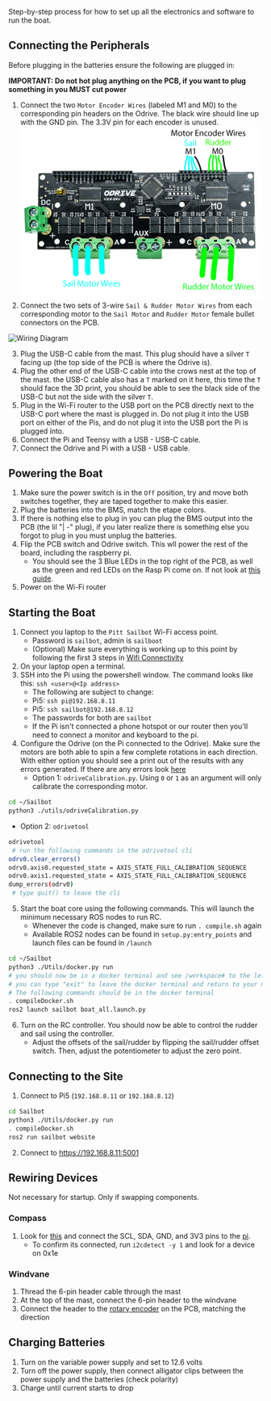 Step-by-step process for how to set up all the electronics and software to run the boat.

## Connecting the Peripherals
Before plugging in the batteries ensure the following are plugged in:

**IMPORTANT: Do not hot plug anything on the PCB, if you want to plug something in you MUST cut power**

1. Connect the two `Motor Encoder Wires` (labeled M1 and M0) to the corresponding pin headers on the Odrive. The black wire should line up with the GND pin. The 3.3V pin for each encoder is unused. ![Odrive Encoder Wiring](./assets/odrive%20encoder%20wiring.png)
2. Connect the two sets of 3-wire `Sail & Rudder Motor Wires` from each corresponding motor to the `Sail Motor` and `Rudder Motor` female bullet connectors on the PCB.

![Wiring Diagram](./assets/PCB%20wiring.png)

3. Plug the USB-C cable from the mast. This plug should have a silver `T` facing up (the top side of the PCB is where the Odrive is).
4. Plug the other end of the USB-C cable into the crows nest at the top of the mast. the USB-C cable also has a `T` marked on it here, this time the `T` should face the 3D print, you should be able to see the black side of the USB-C but not the side with the silver `T`.
5. Plug in the Wi-Fi router to the USB port on the PCB directly next to the USB-C port where the mast is plugged in. Do not plug it into the USB port on either of the Pis, and do not plug it into the USB port the Pi is plugged into.
6. Connect the Pi and Teensy with a USB - USB-C cable.
7. Connect the Odrive and Pi with a USB - USB cable.

## Powering the Boat
1. Make sure the power switch is in the `Off` position, try and move both switches together, they are taped together to make this easier. 
2. Plug the batteries into the BMS, match the etape colors.
3. If there is nothing else to plug in you can plug the BMS output into the PCB (the lil "| -" plug), if you later realize there is something else you forgot to plug in you must unplug the batteries.
4. Flip the PCB switch and Odrive switch. This wll power the rest of the board, including the raspberry pi.
    - You should see the 3 Blue LEDs in the top right of the PCB, as well as the green and red LEDs on the Rasp Pi come on. If not look at [this guide](./Troubleshooting.md#pcb-main-power).
5. Power on the Wi-Fi router

## Starting the Boat
1. Connect you laptop to the `Pitt Sailbot` Wi-Fi access point. 
    - Password is `sailbot`, admin is `sailboot`
    - (Optional) Make sure everything is working up to this point by following the first 3 steps in [Wifi Connectivity](./Troubleshooting.md#wifi-connectivity)
2. On your laptop open a terminal.
3. SSH into the Pi using the powershell window. The command looks like this: `ssh <user>@<Ip address>`
    - The following are subject to change:
    - Pi5: `ssh pi@192.168.8.11`
    - Pi5: `ssh sailbot@192.168.8.12`
    - The passwords for both are `sailbot`
    - If the Pi isn't connected a phone hotspot or our router then you'll need to connect a monitor and keyboard to the pi.
4. Configure the Odrive (on the Pi connected to the Odrive). Make sure the motors are both able to spin a few complete rotations in each direction. With either option you should see a print out of the results with any errors generated. If there are any errors look [here](./Troubleshooting.md#odrive-setup)
    - Option 1: `odriveCalibration.py`. Using `0` or `1` as an argument will only calibrate the corresponding motor.
```bash
cd ~/Sailbot
python3 ./utils/odriveCalibration.py
```
- Option 2: `odrivetool`
```bash
odrivetool
 # run the following commands in the odrivetool cli 
odrv0.clear_errors()
odrv0.axis0.requested_state = AXIS_STATE_FULL_CALIBRATION_SEQUENCE
odrv0.axis1.requested_state = AXIS_STATE_FULL_CALIBRATION_SEQUENCE
dump_errors(odrv0)
 # type quit() to leave the cli
```
5. Start the boat core using the following commands. This will launch the minimum necessary ROS nodes to run RC.
    - Whenever the code is changed, make sure to run `. compile.sh` again
    - Available ROS2 nodes can be found in `setup.py:entry_points` and launch files can be found in `/launch`
```bash
cd ~/Sailbot
python3 ./Utils/docker.py run
# you should now be in a docker terminal and see /workspace# to the left of your cursor, if not look for error messages
# you can type "exit" to leave the docker terminal and return to your normal terminal if you need to. 
# The following commands should be in the docker terminal
. compileDocker.sh
ros2 launch sailbot boat_all.launch.py
```
6. Turn on the RC controller. You should now be able to control the rudder and sail using the controller.
     - Adjust the offsets of the sail/rudder by flipping the sail/rudder offset switch. Then, adjust the potentiometer to adjust the zero point.

## Connecting to the Site
1. Connect to Pi5 (`192.168.8.11` or `192.168.8.12`)
```bash
cd Sailbot
python3 ./Utils/docker.py run
. compileDocker.sh
ros2 run sailbot website
```
2. Connect to https://192.168.8.11:5001

## Rewiring Devices
Not necessary for startup. Only if swapping components.

### Compass
1. Look for [this](https://www.adafruit.com/product/1120) and connect the SCL, SDA, GND, and 3V3 pins to the [pi](https://pinout.xyz/pinout/pin5_gpio3/).
      - To confirm its connected, run `i2cdetect -y 1` and look for a device on 0x1e

### Windvane
1. Thread the 6-pin header cable through the mast
2. At the top of the mast, connect the 6-pin header to the windvane
3. Connect the header to the [rotary encoder]() on the PCB, matching the direction

## Charging Batteries
1. Turn on the variable power supply and set to 12.6 volts
2. Turn off the power supply, then connect alligator clips between the power supply and the batteries (check polarity)
3. Charge until current starts to drop